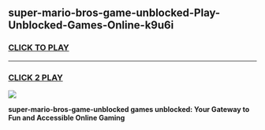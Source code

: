 
## super-mario-bros-game-unblocked-Play-Unblocked-Games-Online-k9u6i
<h3>
<a href="https://premium76.site?title=super-mario-bros-game-unblocked&ref=25A">CLICK TO PLAY</a></h3>
<hr>

<h3>
<a href="https://premium76.site?title=super-mario-bros-game-unblocked&ref=25A">CLICK 2 PLAY</a>
  
</h3>

<a href="https://premium76.site?title=super-mario-bros-game-unblocked&ref=25A"><img src="https://clearcache.store/games.png"></a>


**super-mario-bros-game-unblocked games unblocked: Your Gateway to Fun and Accessible Online Gaming**
